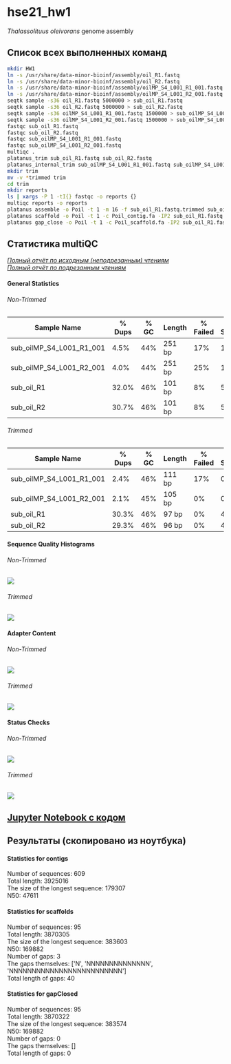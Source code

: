 # hse21_hw1
 *Thalassolituus oleivorans* genome assembly

## Список всех выполненных команд
```bash
mkdir HW1
ln -s /usr/share/data-minor-bioinf/assembly/oil_R1.fastq
ln -s /usr/share/data-minor-bioinf/assembly/oil_R2.fastq
ln -s /usr/share/data-minor-bioinf/assembly/oilMP_S4_L001_R1_001.fastq
ln -s /usr/share/data-minor-bioinf/assembly/oilMP_S4_L001_R2_001.fastq
seqtk sample -s36 oil_R1.fastq 5000000 > sub_oil_R1.fastq
seqtk sample -s36 oil_R2.fastq 5000000 > sub_oil_R2.fastq
seqtk sample -s36 oilMP_S4_L001_R1_001.fastq 1500000 > sub_oilMP_S4_L001_R1_001.fastq
seqtk sample -s36 oilMP_S4_L001_R2_001.fastq 1500000 > sub_oilMP_S4_L001_R2_001.fastq
fastqc sub_oil_R1.fastq
fastqc sub_oil_R2.fastq
fastqc sub_oilMP_S4_L001_R1_001.fastq
fastqc sub_oilMP_S4_L001_R2_001.fastq
multiqc .
platanus_trim sub_oil_R1.fastq sub_oil_R2.fastq
platanus_internal_trim sub_oilMP_S4_L001_R1_001.fastq sub_oilMP_S4_L001_R2_001.fastq
mkdir trim
mv -v *trimmed trim
cd trim
mkdir reports
ls | xargs -P 1 -tI{} fastqc -o reports {}
multiqc reports -o reports
platanus assemble -o Poil -t 1 -m 16 -f sub_oil_R1.fastq.trimmed sub_oil_R2.fastq.trimmed 2> assemble.log
platanus scaffold -o Poil -t 1 -c Poil_contig.fa -IP2 sub_oil_R1.fastq.trimmed sub_oil_R2.fastq.trimmed -OP2 sub_oilMP_S4_L001_R1_001.fastq.int_trimmed sub_oilMP_S4_L001_R2_001.fastq.int_trimmed 2> scaffold.log
platanus gap_close -o Poil -t 1 -c Poil_scaffold.fa -IP2 sub_oil_R1.fastq.trimmed sub_oil_R2.fastq.trimmed -OP2 sub_oilMP_S4_L001_R1_001.fastq.int_trimmed sub_oilMP_S4_L001_R2_001.fastq.int_trimmed 2> gapclose.log
```

## Статистика multiQC
[*Полный отчёт по исходным (неподрезанным) чтениям*](/data/reports/multiqc_non-trimmed.html)\
[*Полный отчёт по подрезанным чтениям*](/data/reports/multiqc_trimmed.html)

#### General Statistics
###### Non-Trimmed
Sample Name |	% Dups |	% GC |	Length |	% Failed |	M Seqs
-|-|-|-|-|-
sub_oilMP_S4_L001_R1_001 |	4.5% |	44% |	251 bp |	17% |	1.5
sub_oilMP_S4_L001_R2_001 |	4.0% |	44% |	251 bp |	25% |	1.5
sub_oil_R1 |	32.0% |	46% |	101 bp |	8% |	5.0
sub_oil_R2	| 30.7%	| 46%	| 101 bp |	8% |	5.0

###### Trimmed
Sample Name |	% Dups |	% GC |	Length |	% Failed |	M Seqs
-|-|-|-|-|-
sub_oilMP_S4_L001_R1_001 |	2.4% |	46% |	111 bp |	17% |	0.9
sub_oilMP_S4_L001_R2_001 |	2.1% |	45% |	105 bp |	0% |	0.9
sub_oil_R1 |	30.3% |	46% |	97 bp |	0% |	4.8
sub_oil_R2	| 29.3%	| 46%	| 96 bp |	0% |	4.8

#### Sequence Quality Histograms
###### Non-Trimmed
![](images/NT_per_base_sequence_quality_plot.png)
###### Trimmed
![](images/T_per_base_sequence_quality_plot.png)
#### Adapter Content
###### Non-Trimmed
![](images/NT_adapter_content_plot.png)
###### Trimmed
![](images/T_adapter_content_plot.png)
#### Status Checks
###### Non-Trimmed
![](images/NT-status-check-heatmap.png)
###### Trimmed
![](images/T-status-check-heatmap.png)


## [Jupyter Notebook с кодом](/src/HW1.ipynb)

## Результаты (скопировано из ноутбука)

#### Statistics for contigs
Number of sequences: 609\
Total length: 3925016\
The size of the longest sequence: 179307\
N50: 47611

#### Statistics for scaffolds
Number of sequences: 95\
Total length: 3870305\
The size of the longest sequence: 383603\
N50: 169882\
Number of gaps: 3\
The gaps themselves:  ['N', 'NNNNNNNNNNNNNN', 'NNNNNNNNNNNNNNNNNNNNNNNNN']\
Total length of gaps: 40

#### Statistics for gapClosed
Number of sequences: 95\
Total length: 3870322\
The size of the longest sequence: 383574\
N50: 169882\
Number of gaps: 0\
The gaps themselves:  []\
Total length of gaps: 0
